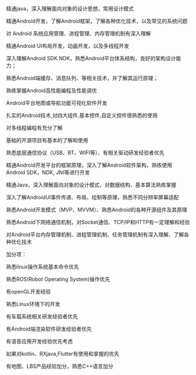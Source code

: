 精通java，深入理解面向对象的设计思想，常用设计模式

精通Android开发，了解Android框架，了解各种优化技术，以及常见的系统问题

对 Android 系统应用管理、进程管理、内存管理机制有深入理解

精通Android UI布局开发，动画开发，以及多线程开发

深入理解Android SDK NDK，熟悉Android平台体系结构，良好的架构设计能力；

熟悉Android端缓存、消息队列、等相关技术，并了解其运行原理；

熟练掌握Android高性能编程及性能调优

Android平台地图或导航功能可视化软件开发
 
扎实的Android技术,对四大组件,基本控件,自定义控件很熟悉的使用

对多线程编程有充分了解

基础的开源项目有基本的了解和使用

熟悉底层通信协议（USB、BT、WIFI等）、有相关驱动研发经验者优先

精通Android开发平台的框架原理，深入了解Android软件架构，熟练使用Android SDK，NDK, JNI等进行开发

精通Java，深入理解面向对象的设计模式，对数据结构、基本算法熟练掌握

深入了解AndroidUI事件传递、布局、绘制等原理，熟悉不同分辨率屏幕适配

熟悉Android开发模式（MVP、MVVM）、熟悉Android的各种开源组件及其原理

熟悉Android下网络通信机制，对Socket通信、TCP/IP和HTTP有一定理解和经验

对Android平台内存管理机制、进程管理机制、任务管理机制有深入理解、了解各种优化技术



加分项：

熟悉linux操作系统基本命令优先

熟悉ROS(Robot Operating System)操作优先

有openGL开发经验

熟悉Linux环境下的开发

有车载系统相关研发经验者优先

有Android端渲染软件研发经验者优先

有语音应用开发经验优先考虑

如果对kotlin、RXjava,Flutter有使用和掌握的优先

有地图、LBS产品经验加分，熟悉C++语言加分